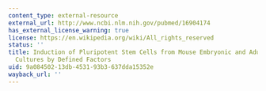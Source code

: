 ```yaml
---
content_type: external-resource
external_url: http://www.ncbi.nlm.nih.gov/pubmed/16904174
has_external_license_warning: true
license: https://en.wikipedia.org/wiki/All_rights_reserved
status: ''
title: Induction of Pluripotent Stem Cells from Mouse Embryonic and Adult Fibroblast
  Cultures by Defined Factors
uid: 9a084502-13db-4531-93b3-637dda15352e
wayback_url: ''
---
```

